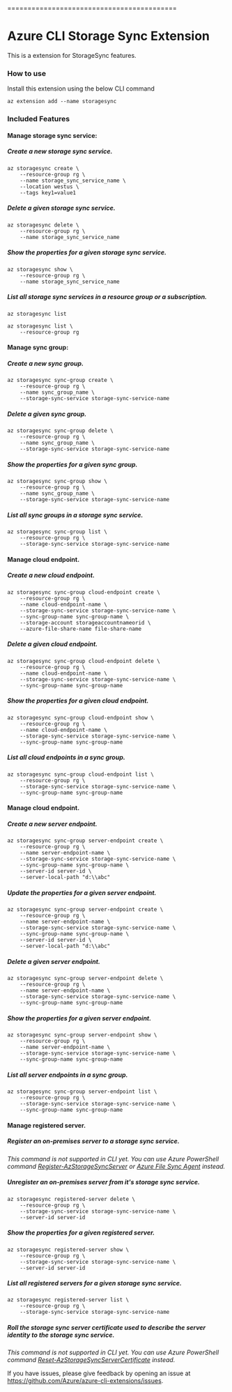 ==========================================
# Azure CLI Storage Sync Extension #
This is a extension for StorageSync features.

### How to use ###
Install this extension using the below CLI command
```
az extension add --name storagesync
```

### Included Features
#### Manage storage sync service:

##### Create a new storage sync service.

```
az storagesync create \
    --resource-group rg \
    --name storage_sync_service_name \ 
    --location westus \
    --tags key1=value1
```

##### Delete a given storage sync service.
```
az storagesync delete \
    --resource-group rg \
    --name storage_sync_service_name
```

##### Show the properties for a given storage sync service.
```
az storagesync show \
    --resource-group rg \
    --name storage_sync_service_name
```

##### List all storage sync services in a resource group or a subscription.
```
az storagesync list
```
```
az storagesync list \
    --resource-group rg
```

#### Manage sync group:

##### Create a new sync group.
```
az storagesync sync-group create \
    --resource-group rg \
    --name sync_group_name \
    --storage-sync-service storage-sync-service-name
```

##### Delete a given sync group.
```
az storagesync sync-group delete \
    --resource-group rg \
    --name sync_group_name \
    --storage-sync-service storage-sync-service-name
```

##### Show the properties for a given sync group.
```
az storagesync sync-group show \
    --resource-group rg \
    --name sync_group_name \
    --storage-sync-service storage-sync-service-name
```

##### List all sync groups in a storage sync service.
```
az storagesync sync-group list \
    --resource-group rg \
    --storage-sync-service storage-sync-service-name
```

#### Manage cloud endpoint.

##### Create a new cloud endpoint.
```
az storagesync sync-group cloud-endpoint create \
    --resource-group rg \
    --name cloud-endpoint-name \
    --storage-sync-service storage-sync-service-name \
    --sync-group-name sync-group-name \
    --storage-account storageaccountnameorid \
    --azure-file-share-name file-share-name
```

##### Delete a given cloud endpoint.
```
az storagesync sync-group cloud-endpoint delete \
    --resource-group rg \
    --name cloud-endpoint-name \
    --storage-sync-service storage-sync-service-name \
    --sync-group-name sync-group-name 
```

##### Show the properties for a given cloud endpoint.
```
az storagesync sync-group cloud-endpoint show \
    --resource-group rg \
    --name cloud-endpoint-name \
    --storage-sync-service storage-sync-service-name \
    --sync-group-name sync-group-name 
```

##### List all cloud endpoints in a sync group.
```
az storagesync sync-group cloud-endpoint list \
    --resource-group rg \
    --storage-sync-service storage-sync-service-name \
    --sync-group-name sync-group-name 
```

#### Manage cloud endpoint.

##### Create a new server endpoint.
```
az storagesync sync-group server-endpoint create \
    --resource-group rg \
    --name server-endpoint-name \
    --storage-sync-service storage-sync-service-name \
    --sync-group-name sync-group-name \
    --server-id server-id \
    --server-local-path "d:\\abc"
```

##### Update the properties for a given server endpoint.
```
az storagesync sync-group server-endpoint create \
    --resource-group rg \
    --name server-endpoint-name \
    --storage-sync-service storage-sync-service-name \
    --sync-group-name sync-group-name \
    --server-id server-id \
    --server-local-path "d:\\abc"
```

##### Delete a given server endpoint.
```
az storagesync sync-group server-endpoint delete \
    --resource-group rg \
    --name server-endpoint-name \
    --storage-sync-service storage-sync-service-name \
    --sync-group-name sync-group-name
```

##### Show the properties for a given server endpoint.
```
az storagesync sync-group server-endpoint show \
    --resource-group rg \
    --name server-endpoint-name \
    --storage-sync-service storage-sync-service-name \
    --sync-group-name sync-group-name
```

##### List all server endpoints in a sync group.
```
az storagesync sync-group server-endpoint list \
    --resource-group rg \
    --storage-sync-service storage-sync-service-name \
    --sync-group-name sync-group-name
```

#### Manage registered server.

##### Register an on-premises server to a storage sync service.

*This command is not supported in CLI yet. You can use Azure PowerShell command [Register-AzStorageSyncServer](https://learn.microsoft.com/powershell/module/az.storagesync/register-azstoragesyncserver?view=azps-3.6.1) or [Azure File Sync Agent](https://learn.microsoft.com/azure/storage/files/storage-sync-files-deployment-guide?tabs=azure-portal#register-windows-server-with-storage-sync-service) instead.*

##### Unregister an on-premises server from it's storage sync service.
```
az storagesync registered-server delete \
    --resource-group rg \
    --storage-sync-service storage-sync-service-name \
    --server-id server-id 
```

##### Show the properties for a given registered server.
```
az storagesync registered-server show \
    --resource-group rg \
    --storage-sync-service storage-sync-service-name \
    --server-id server-id 
```

##### List all registered servers for a given storage sync service.
```
az storagesync registered-server list \
    --resource-group rg \
    --storage-sync-service storage-sync-service-name
```

##### Roll the storage sync server certificate used to describe the server identity to the storage sync service.

*This command is not supported in CLI yet. You can use Azure PowerShell command [Reset-AzStorageSyncServerCertificate](https://learn.microsoft.com/powershell/module/az.storagesync/reset-azstoragesyncservercertificate?view=azps-3.6.1) instead.*

If you have issues, please give feedback by opening an issue at https://github.com/Azure/azure-cli-extensions/issues.
